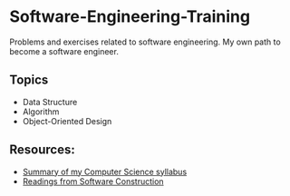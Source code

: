 # Software-Engineering-Training
Problems and exercises related to software engineering. My own path to become a software engineer.

   ## Topics
   
   * Data Structure
   * Algorithm
   * Object-Oriented Design
   
   ## Resources:
   * [Summary of my Computer Science syllabus](https://docs.google.com/document/d/1htDNCjGuJj0i2Ug6EAZzDU51Yiu3X_FjgloshkMQ8D0/edit?usp=sharing)
   * [Readings from Software Construction](https://ocw.mit.edu/courses/electrical-engineering-and-computer-science/6-005-software-construction-spring-2016/readings/)
